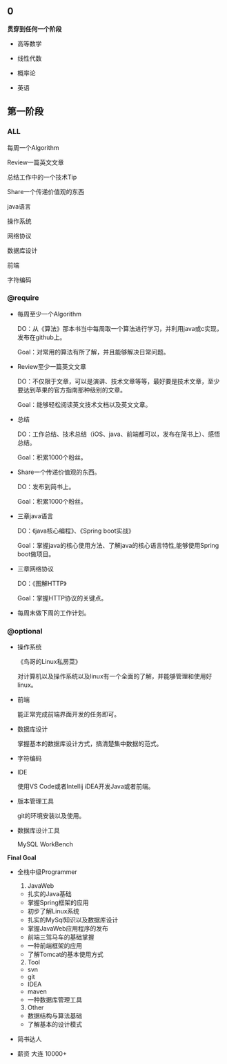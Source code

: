 ## 0

**贯穿到任何一个阶段**

* 高等数学

* 线性代数

* 概率论

* 英语



## 第一阶段

### ALL

每周一个Algorithm

Review一篇英文文章

总结工作中的一个技术Tip

Share一个传递价值观的东西

java语言

操作系统

网络协议

数据库设计

前端

字符编码



### **@require**

* 每周至少一个Algorithm 

  DO：从《算法》那本书当中每周取一个算法进行学习，并利用java或c实现，发布在github上。

  Goal：对常用的算法有所了解，并且能够解决日常问题。

* Review至少一篇英文文章

  DO：不仅限于文章，可以是演讲、技术文章等等，最好要是技术文章，至少要达到苹果的官方指南那种级别的文章。

  Goal：能够轻松阅读英文技术文档以及英文文章。

* 总结

  DO：工作总结、技术总结（iOS、java、前端都可以，发布在简书上）、感悟总结。

  Goal：积累1000个粉丝。

* Share一个传递价值观的东西。

  DO：发布到简书上。

  Goal：积累1000个粉丝。

* 三章java语言

  DO：《java核心编程》、《Spring boot实战》

  Goal：掌握java的核心使用方法、了解java的核心语言特性,能够使用Spring boot做项目。

* 三章网络协议

  DO：《图解HTTP》

  Goal：掌握HTTP协议的关键点。

* 每周末做下周的工作计划。



### **@optional**

* 操作系统

  《鸟哥的Linux私房菜》

  对计算机以及操作系统以及linux有一个全面的了解，并能够管理和使用好linux。

* 前端

  能正常完成前端界面开发的任务即可。

* 数据库设计

  掌握基本的数据库设计方式，搞清楚集中数据的范式。

* 字符编码

* IDE 

  使用VS Code或者Intellij iDEA开发Java或者前端。

* 版本管理工具

  git的环境安装以及使用。

* 数据库设计工具

  MySQL WorkBench



**Final Goal** 

* 全栈中级Programmer  

  1. JavaWeb

  * 扎实的Java基础
  * 掌握Spring框架的应用
  * 初步了解Linux系统
  * 扎实的MySql知识以及数据库设计
  * 掌握JavaWeb应用程序的发布
  * 前端三驾马车的基础掌握
  * 一种前端框架的应用
  * 了解Tomcat的基本使用方式

  2. Tool

  * svn
  * git
  * IDEA
  * maven
  * 一种数据库管理工具

  3. Other

  * 数据结构与算法基础
  * 了解基本的设计模式

* 简书达人  

* 薪资 大连 10000+

